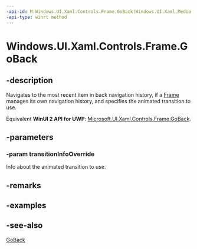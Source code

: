 ```yaml
---
-api-id: M:Windows.UI.Xaml.Controls.Frame.GoBack(Windows.UI.Xaml.Media.Animation.NavigationTransitionInfo)
-api-type: winrt method
---
```


<!-- Method syntax
public void GoBack(Windows.UI.Xaml.Media.Animation.NavigationTransitionInfo transitionInfoOverride)
-->

# Windows.UI.Xaml.Controls.Frame.GoBack

## -description
Navigates to the most recent item in back navigation history, if a [Frame](frame.md) manages its own navigation history, and specifies the animated transition to use.

Equivalent **WinUI 2 API for UWP**: [Microsoft.UI.Xaml.Controls.Frame.GoBack](/windows/winui/api/microsoft.ui.xaml.controls.frame.goback).

## -parameters
### -param transitionInfoOverride
Info about the animated transition to use.

## -remarks

## -examples

## -see-also
[GoBack](frame_goback_1030386674.md)
